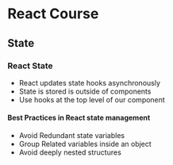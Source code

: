 # React Course

## State

### React State

- React updates state hooks asynchronously
- State is stored is outside of components
- Use hooks at the top level of our component

#### Best Practices in React state management

- Avoid Redundant state variables
- Group Related variables inside an object
- Avoid deeply nested structures

